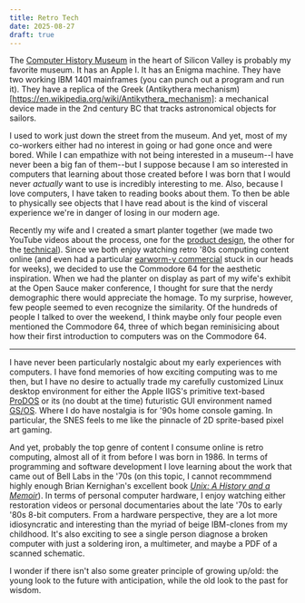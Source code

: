 ```yaml
---
title: Retro Tech
date: 2025-08-27
draft: true
---
```


The [Computer History Museum](https://computerhistory.org/) in the heart of
Silicon Valley is probably my favorite museum. It has an Apple I. It has an
Enigma machine. They have two working IBM 1401 mainframes (you can punch out
a program and run it). They have a replica of the Greek
(Antikythera mechanism)[https://en.wikipedia.org/wiki/Antikythera_mechanism]:
a mechanical device made in the 2nd century BC that tracks astronomical objects
for sailors.

I used to work just down the street from the museum. And yet, most of my
co-workers either had no interest in going or had gone once and were bored.
While I can empathize with not being interested in a museum--I have never
been a big fan of them--but I suppose because I am so interested in computers
that learning about those created before I was born that I would never
*actually* want to use is incredibly interesting to me. Also, because I love
computers, I have taken to reading books about them. To then be able to
physically see objects that I have read about is the kind of visceral
experience we're in danger of losing in our modern age.

Recently my wife and I created a smart planter together (we made two YouTube
videos about the process, one for the
[product design](https://www.youtube.com/watch?v=7MQyoONSZl8), the other for
the [technical](https://www.youtube.com/watch?v=zGE_T_Zt9pQ)). Since we both
enjoy watching retro '80s computing content online (and even had a particular
[earworm-y commercial](https://www.youtube.com/watch?v=95cGh9EeMIY) stuck in
our heads for weeks), we decided to use the Commodore 64 for the aesthetic
inspiration. When we had the planter on display as part of my wife's exhibit
at the Open Sauce maker conference, I thought for sure that the nerdy
demographic there would appreciate the homage. To my surprise, however, few
people seemed to even recognize the similarity. Of the hundreds of people I
talked to over the weekend, I think maybe only four people even mentioned the
Commodore 64, three of which began reminisicing about how their first
introduction to computers was on the Commodore 64.

---

I have never been particularly nostalgic about my early experiences with
computers. I have fond memories of how exciting computing was to me then,
but I have no desire to actually trade my carefully customized Linux desktop
environment for either the Apple IIGS's primitive text-based
[ProDOS](https://en.wikipedia.org/wiki/Apple_ProDOS) or its (no doubt at the
time) futuristic GUI environment named
[GS/OS](https://en.wikipedia.org/wiki/Apple_GS/OS). Where I do have nostalgia
is for '90s home console gaming. In particular, the SNES feels to me like the
pinnacle of 2D sprite-based pixel art gaming.

And yet, probably the top genre of content I consume online is retro
computing, almost all of it from before I was born in 1986. In terms of
programming and software development I love learning about the work that
came out of Bell Labs in the '70s (on this topic, I cannot recommmend highly
enough Brian Kernighan's excellent book *[Unix: A History and a
Memoir](https://www.amazon.com/UNIX-History-Memoir-Brian-Kernighan/dp/1695978552/ref=sr_1_1)*).
In terms of personal computer hardware, I enjoy watching either restoration
videos or personal documentaries about the late '70s to early '80s 8-bit
computers. From a hardware perspective, they are a lot more idiosyncratic
and interesting than the myriad of beige IBM-clones from my childhood. It's
also exciting to see a single person diagnose a broken computer with just a
soldering iron, a multimeter, and maybe a PDF of a scanned schematic.

I wonder if there isn't also some greater principle of growing up/old: the
young look to the future with anticipation, while the old look to the past
for wisdom.
